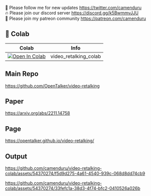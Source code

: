 🐣 Please follow me for new updates https://twitter.com/camenduru <br />
🔥 Please join our discord server https://discord.gg/k5BwmmvJJU <br />
🥳 Please join my patreon community https://patreon.com/camenduru <br />

## 🦒 Colab

| Colab | Info
| --- | --- |
[![Open In Colab](https://colab.research.google.com/assets/colab-badge.svg)](https://colab.research.google.com/github/camenduru/video-retalking-colab/blob/main/video_retalking_colab.ipynb) | video_retalking_colab

## Main Repo
https://github.com/OpenTalker/video-retalking

## Paper
https://arxiv.org/abs/2211.14758

## Page
https://opentalker.github.io/video-retalking/

## Output

https://github.com/camenduru/video-retalking-colab/assets/54370274/f5d9d275-4a61-4540-939c-068d8dd74cb9

https://github.com/camenduru/video-retalking-colab/assets/54370274/33fefc1a-38d3-4f74-bfc2-0410526a026b